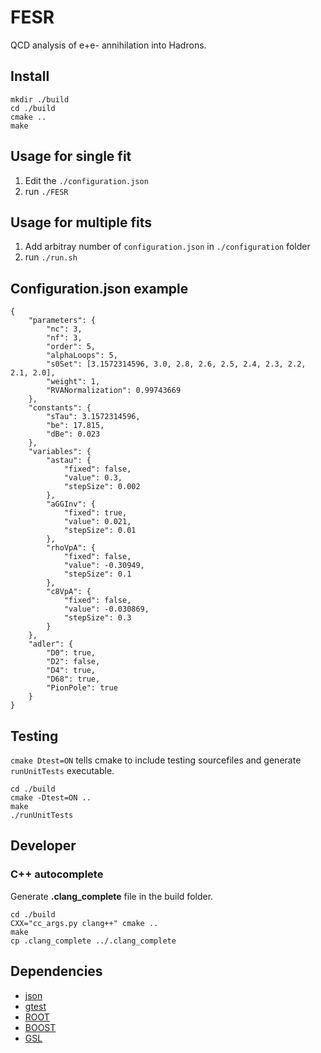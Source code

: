 # FESR 
QCD analysis of e+e- annihilation into Hadrons.

## Install
```
mkdir ./build
cd ./build
cmake ..
make
```

## Usage for single fit
1. Edit the `./configuration.json`
2. run `./FESR`

## Usage for multiple fits
1. Add arbitray number of `configuration.json` in `./configuration` folder
2. run `./run.sh`

## Configuration.json example
```
{
    "parameters": {
        "nc": 3,
        "nf": 3,
        "order": 5,
        "alphaLoops": 5,
        "s0Set": [3.1572314596, 3.0, 2.8, 2.6, 2.5, 2.4, 2.3, 2.2, 2.1, 2.0],
        "weight": 1,
        "RVANormalization": 0.99743669
    },
    "constants": {
        "sTau": 3.1572314596,
        "be": 17.815,
        "dBe": 0.023
    },
    "variables": {
        "astau": {
            "fixed": false,
            "value": 0.3,
            "stepSize": 0.002
        },
        "aGGInv": {
            "fixed": true,
            "value": 0.021,
            "stepSize": 0.01
        },
        "rhoVpA": {
            "fixed": false,
            "value": -0.30949,
            "stepSize": 0.1
        },
        "c8VpA": {
            "fixed": false,
            "value": -0.030869,
            "stepSize": 0.3
        }
    },
    "adler": {
        "D0": true,
        "D2": false,
        "D4": true,
        "D68": true,
        "PionPole": true
    }
}

```


## Testing
`cmake Dtest=ON` tells cmake to include testing sourcefiles and generate `runUnitTests` executable. 
```
cd ./build
cmake -Dtest=ON ..
make
./runUnitTests
```

## Developer
### C++ autocomplete 
Generate **.clang_complete** file in the build folder.
```
cd ./build
CXX="cc_args.py clang++" cmake ..
make
cp .clang_complete ../.clang_complete
```

## Dependencies 
* [json](https://github.com/nlohmann/json)
* [gtest](https://github.com/google/googletest)
* [ROOT](https://root.cern.ch/)
* [BOOST](https://www.boost.org/)
* [GSL](https://www.gnu.org/software/gsl/doc/html/index.html)
